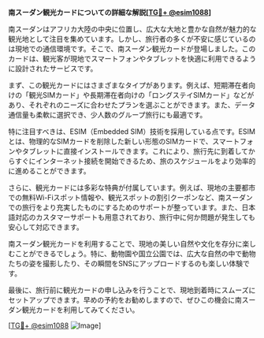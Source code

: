 **南スーダン観光カードについての詳細な解説[[TG💪+ @esim1088](https://t.me/s/esim1088)]**

南スーダンはアフリカ大陸の中央に位置し、広大な大地と豊かな自然が魅力的な観光地として注目を集めています。しかし、旅行者の多くが不安に感じているのは現地での通信環境です。そこで、南スーダン観光カードが登場しました。このカードは、観光客が現地でスマートフォンやタブレットを快適に利用できるように設計されたサービスです。

まず、この観光カードにはさまざまなタイプがあります。例えば、短期滞在者向けの「観光SIMカード」や長期滞在者向けの「ロングステイSIMカード」などがあり、それぞれのニーズに合わせたプランを選ぶことができます。また、データ通信量も柔軟に選択でき、少人数のグループ旅行にも最適です。

特に注目すべきは、ESIM（Embedded SIM）技術を採用している点です。ESIMとは、物理的なSIMカードを削除した新しい形態のSIMカードで、スマートフォンやタブレットに直接インストールできます。これにより、旅行先に到着してからすぐにインターネット接続を開始できるため、旅のスケジュールをより効率的に進めることができます。

さらに、観光カードには多彩な特典が付属しています。例えば、現地の主要都市での無料Wi-Fiスポット情報や、観光スポットの割引クーポンなど、南スーダンでの旅行をより充実したものにするためのサポートが整っています。また、日本語対応のカスタマーサポートも用意されており、旅行中に何か問題が発生しても安心して対応できます。

南スーダン観光カードを利用することで、現地の美しい自然や文化を存分に楽しむことができるでしょう。特に、動物園や国立公園では、広大な自然の中で動物たちの姿を撮影したり、その瞬間をSNSにアップロードするのも楽しい体験です。

最後に、旅行前に観光カードの申し込みを行うことで、現地到着時にスムーズにセットアップできます。早めの予約をお勧めしますので、ぜひこの機会に南スーダン観光カードを利用してみてください。

[[TG💪+ @esim1088](https://t.me/s/esim1088) ![Image](https://i.postimg.cc/Y0z9fWf4/image.png)]